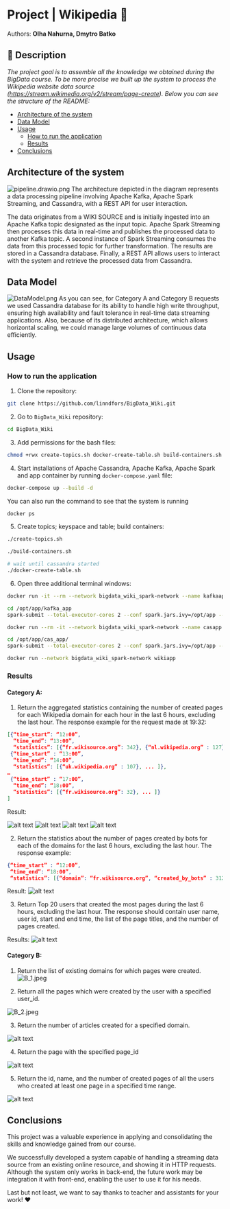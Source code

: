 # Project | Wikipedia 🌚 

Authors: **Olha Nahurna, Dmytro Batko**

## 📝 Description

_The project goal is to assemble all the knowledge we obtained during the BigData course. To be more precise we built up the system to process the Wikipedia website data source (https://stream.wikimedia.org/v2/stream/page-create). Below you can see the structure of the README:_

* [Architecture of the system](#architecture-of-the-system)
* [Data Model](#data-model)
* [Usage](#usage)
    * [How to run the application](#how-to-run-the-application)
    * [Results](#results)
* [Conclusions](#conclusions)

## Architecture of the system
![pipeline.drawio.png](imgs/pipeline.drawio.png)
The architecture depicted in the diagram represents a data processing pipeline involving Apache Kafka, Apache Spark Streaming, and Cassandra, with a REST API for user interaction.

The data originates from a WIKI SOURCE and is initially ingested into an Apache Kafka topic designated as the input topic. Apache Spark Streaming then processes this data in real-time and publishes the processed data to another Kafka topic. A second instance of Spark Streaming consumes the data from this processed topic for further transformation. The results are stored in a Cassandra database. Finally, a REST API allows users to interact with the system and retrieve the processed data from Cassandra.

## Data Model
![DataModel.png](imgs/DataModel.png)
As you can see, for Category A and Category B requests we used Cassandra database for its ability to handle high write throughput, ensuring high availability and fault tolerance in real-time data streaming applications. Also, because of its distributed architecture, which allows horizontal scaling, we could manage large volumes of continuous data efficiently.

## Usage
### How to run the application

1. Clone the repository:
```bash
git clone https://github.com/linndfors/BigData_Wiki.git
```
2. Go to `BigData_Wiki` repository:
```bash
cd BigData_Wiki
```
3. Add permissions for the bash files:
```bash
chmod +rwx create-topics.sh docker-create-table.sh build-containers.sh
```
4. Start installations of Apache Cassandra, Apache Kafka, Apache Spark and app container by running `docker-compose.yaml` file:
```bash
docker-compose up --build -d
```
You can also run the command to see that the system is running
```bash
docker ps
```
5. Create topics; keyspace and table; build containers:
```bash
./create-topics.sh

./build-containers.sh

# wait until cassandra started
./docker-create-table.sh
```
6. Open three additional terminal windows:
```bash
docker run -it --rm --network bigdata_wiki_spark-network --name kafkaapp -v /Users/linndfors/study/BigData/BigData_Wiki:/opt/app bitnami/spark:3 /bin/bash

cd /opt/app/kafka_app
spark-submit --total-executor-cores 2 --conf spark.jars.ivy=/opt/app --packages "org.apache.spark:spark-sql-kafka-0-10_2.12:3.2.0" --master spark://spark-master:7077 --deploy-mode client kafka_to_kafka.py
```

```bash
docker run --rm -it --network bigdata_wiki_spark-network --name casapp -v /Users/linndfors/study/BigData/BigData_Wiki:/opt/app bitnami/spark:3 /bin/bash

cd /opt/app/cas_app/
spark-submit --total-executor-cores 2 --conf spark.jars.ivy=/opt/app --packages "org.apache.spark:spark-sql-kafka-0-10_2.12:3.2.0,com.datastax.spark:spark-cassandra-connector_2.12:3.2.0" --master spark://spark-master:7077 --deploy-mode client kafka_to_cassandra.py
```

```bash
docker run --network bigdata_wiki_spark-network wikiapp
```

### Results
#### Category A:
1. Return the aggregated statistics containing the number of created pages for each Wikipedia domain for each hour in the last 6 hours, excluding the last hour. The response example for the request made at 19:32:
```json
[{“time_start”: “12:00”,
  “time_end”: “13:00”,
  “statistics”: [{“fr.wikisource.org”: 342}, {“nl.wikipedia.org” : 127}, ... ]},
 {“time_start” : “13:00”,
  “time_end”: “14:00”,
  “statistics”: [{“uk.wikipedia.org” : 107}, ... ]},
…
 {“time_start” : “17:00”,
  “time_end”: “18:00”,
  “statistics”: [{“fr.wikisource.org”: 32}, ... ]}
]
```
Result:

![alt text](imgs/image.png)
![alt text](imgs/image-2.png)
![alt text](imgs/image-3.png)
![alt text](imgs/image-4.png)

2. Return the statistics about the number of pages created by bots for each of the domains for the last 6 hours, excluding the last hour. The response example:
```json
{“time_start” : “12:00”,
 “time_end”: “18:00”,
 “statistics”: [{“domain”: “fr.wikisource.org”, “created_by_bots” : 312}, {“domain”: “nl.wikipedia.org”, “created_by_bots”: 109}, ... ]}
```
Result:
![alt text](imgs/A2.png)

3. Return Top 20 users that created the most pages during the last 6 hours, excluding the last hour. The response should contain user name, user id, start and end time, the list of the page titles, and the number of pages created.

Results:
![alt text](imgs/A3.png)

#### Category B:
1. Return the list of existing domains for which pages were created.
![B_1.jpeg](imgs/B_1.jpeg)

2. Return all the pages which were created by the user with a specified user_id.

![B_2.jpeg](imgs/B_2.jpeg)

3. Return the number of articles created for a specified domain.

![alt text](imgs/B3.png)

4. Return the page with the specified page_id

![alt text](imgs/B4.png)

5. Return the id, name, and the number of created pages of all the users who created at least one page in a specified time range.

![alt text](imgs/B5.png)

## Conclusions
This project was a valuable experience in applying and consolidating the skills and knowledge gained from our course. 

We successfully developed a system capable of handling a streaming data source from an existing online resource, and showing it in HTTP requests. Although the system only works in back-end, the future work may be integration it with front-end, enabling the user to use it for his needs.

Last but not least, we want to say thanks to teacher and assistants for your work! ❤️
